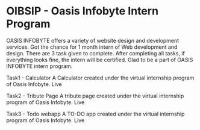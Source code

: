 # OIBSIP - Oasis Infobyte Intern Program
OASIS INFOBYTE offers a variety of website design and development services. Got the chance for 1 month intern of Web development and design. There are 3 task given to complete. After completing all tasks, if everything looks fine, the intern will be certified. Glad to be a part of OASIS INFOBYTE intern program.

Task1 - Calculator
A Calculator created under the virtual internship program of Oasis Infobyte.
Live

Task2 - Tribute Page
A tribute page created under the virtual internship program of Oasis Infobyte.
Live

Task3 - Todo webapp
A TO-DO app created under the virtual internship program of Oasis Infobyte.
Live
